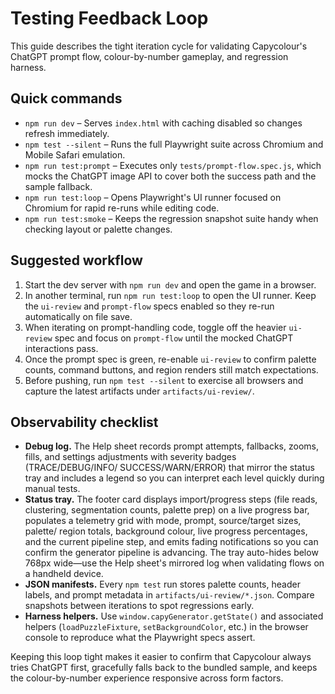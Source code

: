 # Testing Feedback Loop

This guide describes the tight iteration cycle for validating Capycolour's
ChatGPT prompt flow, colour-by-number gameplay, and regression harness.

## Quick commands

- `npm run dev` – Serves `index.html` with caching disabled so changes refresh
  immediately.
- `npm test --silent` – Runs the full Playwright suite across Chromium and
  Mobile Safari emulation.
- `npm run test:prompt` – Executes only `tests/prompt-flow.spec.js`, which mocks
  the ChatGPT image API to cover both the success path and the sample fallback.
- `npm run test:loop` – Opens Playwright's UI runner focused on Chromium for
  rapid re-runs while editing code.
- `npm run test:smoke` – Keeps the regression snapshot suite handy when checking
  layout or palette changes.

## Suggested workflow

1. Start the dev server with `npm run dev` and open the game in a browser.
2. In another terminal, run `npm run test:loop` to open the UI runner. Keep the
   `ui-review` and `prompt-flow` specs enabled so they re-run automatically on
   file save.
3. When iterating on prompt-handling code, toggle off the heavier `ui-review`
   spec and focus on `prompt-flow` until the mocked ChatGPT interactions pass.
4. Once the prompt spec is green, re-enable `ui-review` to confirm palette
   counts, command buttons, and region renders still match expectations.
5. Before pushing, run `npm test --silent` to exercise all browsers and capture
   the latest artifacts under `artifacts/ui-review/`.

## Observability checklist

- **Debug log.** The Help sheet records prompt attempts, fallbacks, zooms,
  fills, and settings adjustments with severity badges (TRACE/DEBUG/INFO/
  SUCCESS/WARN/ERROR) that mirror the status tray and includes a legend so you
  can interpret each level quickly during manual tests.
- **Status tray.** The footer card displays import/progress steps (file reads,
  clustering, segmentation counts, palette prep) on a live progress bar,
  populates a telemetry grid with mode, prompt, source/target sizes, palette/
  region totals, background colour, live progress percentages, and the current
  pipeline step, and emits fading notifications so you can confirm the
  generator pipeline is advancing. The tray auto-hides below 768px wide—use the
  Help sheet's mirrored log when validating flows on a handheld device.
- **JSON manifests.** Every `npm test` run stores palette counts, header labels,
  and prompt metadata in `artifacts/ui-review/*.json`. Compare snapshots between
  iterations to spot regressions early.
- **Harness helpers.** Use `window.capyGenerator.getState()` and associated
  helpers (`loadPuzzleFixture`, `setBackgroundColor`, etc.) in the browser
  console to reproduce what the Playwright specs assert.

Keeping this loop tight makes it easier to confirm that Capycolour always tries
ChatGPT first, gracefully falls back to the bundled sample, and keeps the
colour-by-number experience responsive across form factors.
